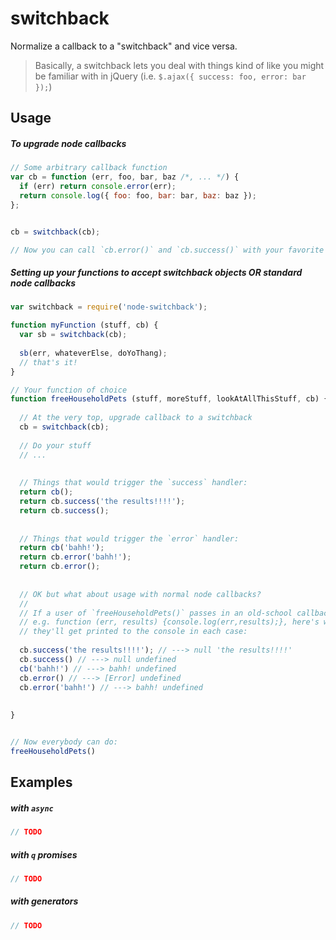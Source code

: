 switchback
========

Normalize a callback to a "switchback" and vice versa.

> Basically, a switchback lets you deal with things kind of like you might be familiar with in jQuery (i.e. `$.ajax({ success: foo, error: bar });`)


## Usage



##### To upgrade node callbacks
```javascript
// Some arbitrary callback function
var cb = function (err, foo, bar, baz /*, ... */) {
  if (err) return console.error(err);
  return console.log({ foo: foo, bar: bar, baz: baz });
};


cb = switchback(cb);

// Now you can call `cb.error()` and `cb.success()` with your favorite arguments.
```


##### Setting up your functions to accept switchback objects OR standard node callbacks
```javascript
var switchback = require('node-switchback');

function myFunction (stuff, cb) {
  var sb = switchback(cb);
  
  sb(err, whateverElse, doYoThang);
  // that's it!
}

```


```javascript
// Your function of choice
function freeHouseholdPets (stuff, moreStuff, lookAtAllThisStuff, cb) {
  
  // At the very top, upgrade callback to a switchback
  cb = switchback(cb);
  
  // Do your stuff
  // ...
  
  
  // Things that would trigger the `success` handler:
  return cb();
  return cb.success('the results!!!!');
  return cb.success();
  
  
  // Things that would trigger the `error` handler:
  return cb('bahh!');
  return cb.error('bahh!');
  return cb.error();
  
  
  // OK but what about usage with normal node callbacks?
  //
  // If a user of `freeHouseholdPets()` passes in an old-school callback,
  // e.g. function (err, results) {console.log(err,results);}, here's what
  // they'll get printed to the console in each case:
  
  cb.success('the results!!!!'); // ---> null 'the results!!!!'
  cb.success() // ---> null undefined
  cb('bahh!') // ---> bahh! undefined
  cb.error() // ---> [Error] undefined
  cb.error('bahh!') // ---> bahh! undefined
  
  
}


// Now everybody can do:
freeHouseholdPets()

```




## Examples

##### with `async`
```javascript
// TODO
```

##### with `q` promises
```javascript
// TODO
```

##### with generators
```javascript
// TODO
```
